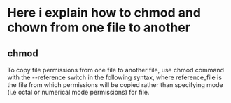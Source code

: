 # Here i explain how to chmod and chown from one file to another

## chmod 
To copy file permissions from one file to another file, use chmod command with the --reference switch in the following syntax, where reference_file is the file from which permissions will be copied rather than specifying mode (i.e octal or numerical mode permissions) for file.

